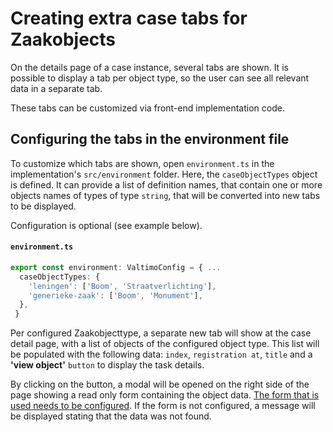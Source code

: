 # Creating extra case tabs for Zaakobjects

On the details page of a case instance, several tabs are shown. It is possible to display a tab per object type, so the user can see all relevant data in a separate tab.

These tabs can be customized via front-end implementation code.

## Configuring the tabs in the environment file

To customize which tabs are shown, open `environment.ts` in the implementation's `src/environment` folder. Here, the `caseObjectTypes` object is defined. It can provide a list of definition names, that contain one or more objects names of types of type `string`, that will be converted into new tabs to be displayed.

Configuration is optional (see example below).

#### **`environment.ts`**

```typescript
export const environment: ValtimoConfig = { ...
  caseObjectTypes: {
    'leningen': ['Boom', 'Straatverlichting'],
    'generieke-zaak': ['Boom', 'Monument'], 
  },
 }
```

Per configured Zaakobjecttype, a separate new tab will show at the case detail page, with a list of objects of the configured object type. This list will be populated with the following data: `index`, `registration at`, `title` and a **'view object'** `button` to display the task details.

By clicking on the button, a modal will be opened on the right side of the page showing a read only form containing the object data. [The form that is used needs to be configured](../../objecten-management/configure-object-form.md). If the form is not configured, a message will be displayed stating that the data was not found.
